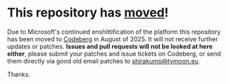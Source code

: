 # This repository has [moved](https://shinmera.com/projects/luckless)!
Due to Microsoft's continued enshittification of the platform this repository has been moved to [Codeberg](https://shinmera.com/projects/luckless) in August of 2025. It will not receive further updates or patches. **Issues and pull requests will not be looked at here either**, please submit your patches and issue tickets on Codeberg, or send them directly via good old email patches to [shirakumo@tymoon.eu](mailto:shirakumo@tymoon.eu).

Thanks.